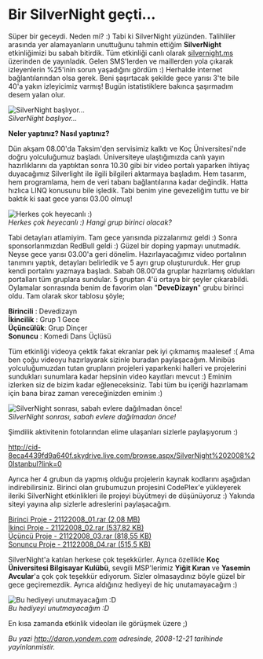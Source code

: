 # Bir SilverNight geçti... 

Süper bir geceydi. Neden mi? :) Tabi ki SilverNight yüzünden. Talihliler
arasında yer alamayanların unuttuğunu tahmin ettiğim **SilverNight**
etkinliğimizi bu sabah bitirdik. Tüm etkinliği canlı olarak
[silvernight.ms](http://www.silvernight.ms) üzerinden de yayınladık.
Gelen SMS'lerden ve maillerden yola çıkarak izleyenlerin %25'inin sorun
yaşadığını gördüm :) Herhalde internet bağlantılarından olsa gerek. Beni
şaşırtacak şekilde gece yarısı 3'te bile 40'a yakın izleyicimiz varmış!
Bugün istatistiklere bakınca şaşırmadım desem yalan olur.

![SilverNight
başlıyor...](../media/Bir_SilverNight_gecti/21122008_3.jpg)\
*SilverNight başlıyor...*

**Neler yaptınız? Nasıl yaptınız?**

Dün akşam 08.00'da Taksim'den servisimiz kalktı ve Koç Üniversitesi'nde
doğru yolculuğumuz başladı. Üniversiteye ulaştığımızda canlı yayın
hazırlıklarını da yaptıktan sonra 10.30 gibi bir video portalı yaparken
ihtiyaç duyacağımız Silverlight ile ilgili bilgileri aktarmaya başladım.
Hem tasarım, hem programlama, hem de veri tabanı bağlantılarına kadar
değindik. Hatta hızlıca LINQ konusunu bile işledik. Tabi benim yine
gevezeliğim tuttu ve bir baktık ki saat gece yarısı 03.00 olmuş!

![Herkes çok heyecanlı
:)](../media/Bir_SilverNight_gecti/21122008_2.jpg)\
*Herkes çok heyecanlı :) Hangi grup birinci olacak?*

Tabi detayları atlamiyim. Tam gece yarısında pizzalarımız geldi :) Sonra
sponsorlarımızdan RedBull geldi :) Güzel bir doping yapmayı unutmadık.
Neyse gece yarısı 03.00'a geri dönelim. Hazırlayacağımız video
portalının tanımını yaptık, detayları belirledik ve 5 ayrı grup
oluştururduk. Her grup kendi portalını yazmaya başladı. Sabah 08.00'da
gruplar hazırlamış oldukları portalları tüm gruplara sundular. 5 gruptan
4'ü ortaya bir şeyler çıkarabildi. Oylamalar sonrasında benim de favorim
olan "**DeveDizayn**" grubu birinci oldu. Tam olarak skor tablosu şöyle;

**Birincili** : Devedizayn\
**İkincilik** : Grup 1 Gece\
**Üçüncülük**: Grup Dinçer\
**Sonuncu** : Komedi Dans Üçlüsü

Tüm etkinliği videoya çektik fakat ekranlar pek iyi çıkmamış maalesef :(
Ama ben çoğu videoyu hazırlayarak sizinle buradan paylaşacağım. Minibüs
yolculuğumuzdan tutan grupların projeleri yaparkenki halleri ve
projelerini sundukları sunumlara kadar hepsinin video kayıtları mevcut
:) Eminim izlerken siz de bizim kadar eğleneceksiniz. Tabi tüm bu
içeriği hazırlamam için bana biraz zaman vereceğinizden eminim :)

![SilverNight sonrası, sabah evlere dağılmadan
önce!](../media/Bir_SilverNight_gecti/21122008_1.jpg)\
*SilverNight sonrası, sabah evlere dağılmadan önce!*

Şimdilik aktivitenin fotolarından elime ulaşanları sizlerle paylaşıyorum
:)

<http://cid-8eca4439fd9a640f.skydrive.live.com/browse.aspx/SilverNight%202008%20Istanbul?link=0>

Ayrıca her 4 grubun da yapmış olduğu projelerin kaynak kodlarını
aşağıdan indirebilirsiniz. Birinci olan grubumuzun projesini CodePlex'e
yükleyerek ileriki SilverNight etkinlikleri ile projeyi büyütmeyi de
düşünüyoruz :) Yakında siteyi yayına alıp sizlerle adreslerini
paylaşacağım.

[Birinci Proje - 21122008\_01.rar (2,08
MB)](media/Bir_SilverNight_gecti/21122008_01.rar)\
[İkinci Proje - 21122008\_02.rar (537,82
KB)](media/Bir_SilverNight_gecti/21122008_02.rar)\
 [Üçüncü Proje - 21122008\_03.rar (818,55
KB)](media/Bir_SilverNight_gecti/21122008_03.rar)\
 [Sonuncu Proje - 21122008\_04.rar (515,5
KB)](media/Bir_SilverNight_gecti/21122008_04.rar)

SilverNight'a katılan herkese çok teşekkürler. Ayrıca özellikle **Koç
Üniversitesi Bilgisayar Kulübü**, sevgili MSP'lerimiz **Yiğit Kıran** ve
**Yasemin Avcular**'a çok çok teşekkür ediyorum. Sizler olmasaydınız
böyle güzel bir gece geçiremezdik. Ayrıca aldığınız hediyeyi de hiç
unutamayacağım :)

![Bu hediyeyi unutmayacağım
:D](../media/Bir_SilverNight_gecti/21122008_4.jpg)\
*Bu hediyeyi unutmayacağım :D*

En kısa zamanda etkinlik videoları ile görüşmek üzere ;)


*Bu yazi http://daron.yondem.com adresinde, 2008-12-21 tarihinde yayinlanmistir.*